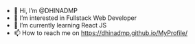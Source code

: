 - 👋 Hi, I’m @DHINADMP
- 👀 I’m interested in Fullstack Web Developer
- 🌱 I’m currently learning React JS
- 📫 How to reach me on https://dhinadmp.github.io/MyProfile/ 

<!---
DHINADMP/DHINADMP is a ✨ special ✨ repository because its `README.md` (this file) appears on your GitHub profile.
You can click the Preview link to take a look at your changes.
--->
